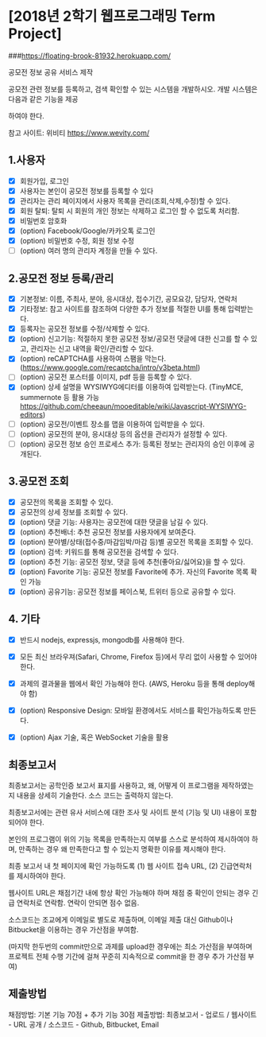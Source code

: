 
# [2018년 2학기 웹프로그래밍 Term Project]
###https://floating-brook-81932.herokuapp.com/

공모전 정보 공유 서비스 제작

공모전 관련 정보를 등록하고, 검색 확인할 수 있는 시스템을 개발하시오. 개발 시스템은 다음과 같은 기능을 제공

하여야 한다.

참고 사이트: 위비티 https://www.wevity.com/

## 1.사용자

- [X] 회원가입, 로그인
- [X] 사용자는 본인이 공모전 정보를 등록할 수 있다
- [X] 관리자는 관리 페이지에서 사용자 목록을 관리(조회,삭제,수정)할 수 있다.
- [X] 회원 탈퇴: 탈퇴 시 회원의 개인 정보는 삭제하고 로그인 할 수 없도록 처리함.
- [X] 비밀번호 암호화
- [X] (option) Facebook/Google/카카오톡 로그인
- [X] (option) 비밀번호 수정, 회원 정보 수정
- [ ] (option) 여러 명의 관리자 계정을 만들 수 있다.

## 2.공모전 정보 등록/관리

- [X] 기본정보: 이름, 주최사, 분야, 응시대상, 접수기간, 공모요강, 담당자, 연락처
- [X] 기타정보: 참고 사이트를 참조하여 다양한 추가 정보를 적절한 UI를 통해 입력받는다.
- [X] 등록자는 공모전 정보를 수정/삭제할 수 있다.
- [X] (option) 신고기능: 적절하지 못한 공모전 정보/공모전 댓글에 대한 신고를 할 수 있고, 관리자는 신고 내역을 확인/관리할 수 있다.
- [X] (option) reCAPTCHA를 사용하여 스팸을 막는다. (https://www.google.com/recaptcha/intro/v3beta.html)
- [ ] (option) 공모전 포스터를 이미지, pdf 등을 등록할 수 있다.
- [X] (option) 상세 설명을 WYSIWYG에디터를 이용하여 입력받는다. (TinyMCE, summernote 등 활용 가능 https://github.com/cheeaun/mooeditable/wiki/Javascript-WYSIWYG-editors)
- [ ] (option) 공모전/이벤트 장소를 맵을 이용하여 입력받을 수 있다.
- [ ] (option) 공모전의 분야, 응시대상 등의 옵션을 관리자가 설정할 수 있다.
- [ ] (option) 공모전 정보 승인 프로세스 추가: 등록된 정보는 관리자의 승인 이후에 공개된다.

## 3.공모전 조회

- [X] 공모전의 목록을 조회할 수 있다.
- [X] 공모전의 상세 정보를 조회할 수 있다.
- [X] (option) 댓글 기능: 사용자는 공모전에 대한 댓글을 남길 수 있다.
- [X] (option) 추천배너: 추천 공모전 정보를 사용자에게 보여준다.
- [X] (option) 분야별/상태(접수중/마감임박/마감 등)별 공모전 목록을 조회할 수 있다.
- [X] (option) 검색: 키워드를 통해 공모전을 검색할 수 있다.
- [X] (option) 추천 기능: 공모전 정보, 댓글 등에 추천(좋아요/싫어요)을 할 수 있다.
- [X] (option) Favorite 기능: 공모전 정보를 Favorite에 추가. 자신의 Favorite 목록 확인 가능
- [X] (option) 공유기능: 공모전 정보를 페이스북, 트위터 등으로 공유할 수 있다.

## 4.  기타

- [X] 반드시 nodejs, expressjs, mongodb를 사용해야 한다.
- [X] 모든 최신 브라우져(Safari, Chrome, Firefox 등)에서 무리 없이 사용할 수 있어야 한다.
- [X] 과제의 결과물을 웹에서 확인 가능해야 한다. (AWS, Heroku 등을 통해 deploy해야 함)
- [X] (option) Responsive Design: 모바일 환경에서도 서비스를 확인가능하도록 만든다.
- [X] (option) Ajax 기술, 혹은 WebSocket 기술을 활용



## 최종보고서

최종보고서는 공학인증 보고서 표지를 사용하고, 왜, 어떻게 이 프로그램을 제작하였는지 내용을 상세히 기술한다. 소스 코드는 출력하지 않는다.

최종보고서에는 관련 유사 서비스에 대한 조사 및 사이트 분석 (기능 및 UI) 내용이 포함되어야 한다.

본인의 프로그램이 위의 기능 목록을 만족하는지 여부를 스스로 분석하여 제시하여야 하며, 만족하는 경우 왜 만족한다고 할 수 있는지 명확한 이유를 제시해야 한다.

최종 보고서 내 첫 페이지에 확인 가능하도록 (1) 웹 사이트 접속 URL, (2) 긴급연락처 를 제시하여야 한다.

웹사이트 URL은 채점기간 내에 항상 확인 가능해야 하며 채점 중 확인이 안되는 경우 긴급 연락처로 연락함. 연락이 안되면 점수 없음.

소스코드는 조교에게 이메일로 별도로 제출하며, 이메일 제출 대신 Github이나 Bitbucket을 이용하는 경우 가산점을 부여함. 

(마지막 한두번의 commit만으로 과제를 upload한 경우에는 최소 가산점을 부여하며 프로젝트 전체 수행 기간에 걸쳐 꾸준히 지속적으로 commit을 한 경우 추가 가산점 부여)





## 제출방법

채점방법: 기본 기능 70점 + 추가 기능 30점
제출방법: 최종보고서 - 업로드 / 웹사이트 - URL 공개 / 소스코드 - Github, Bitbucket, Email
